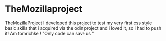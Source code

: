 # TheMozillaproject
TheMozillaProject
I developed this project to test my very first css style basic skills that i acquired via the odin project and i loved it, so i had to push it! 
Am tomrichke ! "Only code can save us "
